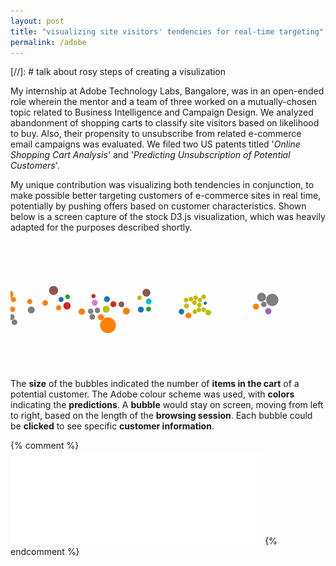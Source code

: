 ```yaml
---
layout: post
title: "visualizing site visitors' tendencies for real-time targeting"
permalink: /adobe
---
```


[//]: # talk about rosy steps of creating a visulization

My internship at Adobe Technology Labs, Bangalore, was in an open-ended role wherein the mentor and a team of three worked on a mutually-chosen topic related to Business Intelligence and Campaign Design. We analyzed abandonment of shopping carts to classify site visitors based on likelihood to buy. Also, their propensity to unsubscribe from related e-commerce email campaigns was evaluated. We filed two US patents titled '*Online Shopping Cart Analysis*' and '*Predicting Unsubscription of Potential Customers*'.

My unique contribution was visualizing both tendencies in conjunction, to make possible better targeting customers of e-commerce sites in real time, potentially by pushing offers based on customer characteristics. Shown below is a screen capture of the stock D3.js visualization, which was heavily adapted for the purposes described shortly.

![screen capture of D3 visualization](/files/d3-short.gif)

The **size** of the bubbles indicated the number of **items in the cart** of a potential customer. The Adobe colour scheme was used, with **colors** indicating the **predictions**.
A **bubble** would stay on screen, moving from left to right, based on the length of the **browsing session**. Each bubble could be **clicked** to see specific **customer information**.

{% comment %}
<br/><iframe src="//giphy.com/embed/l2SpRVqjf1Yx1FI8U" width="80%" frameBorder="0" class="giphy-embed" allowFullScreen></iframe>
{% endcomment %}
